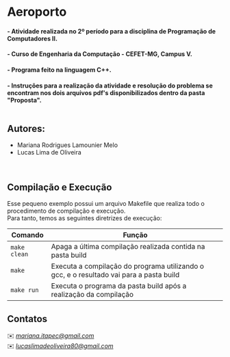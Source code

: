 # Aeroporto
#### - Atividade realizada no 2º período para a disciplina de Programação de Computadores II.
#### - Curso de Engenharia da Computação - CEFET-MG, Campus V. 
#### - Programa feito na linguagem C++. 
#### - Instruções para a realização da atividade e resolução do problema se encontram nos dois arquivos pdf's disponibilizados dentro da pasta "Proposta". <br><br>

## Autores:
* Mariana Rodrigues Lamounier Melo<br>
* Lucas Lima de Oliveira<br>
<br>

## Compilação e Execução
Esse pequeno exemplo possui um arquivo Makefile que realiza todo o procedimento de compilação e execução.<br>Para tanto, temos as seguintes diretrizes de execução:

| Comando                |  Função                                                                                           |                     
| -----------------------| ------------------------------------------------------------------------------------------------- |
|  `make clean`          | Apaga a última compilação realizada contida na pasta build                                        |
|  `make`                | Executa a compilação do programa utilizando o gcc, e o resultado vai para a pasta build           |
|  `make run`            | Executa o programa da pasta build após a realização da compilação 


## Contatos
✉️ <i> mariana.itapec@gmail.com </i> <br>
✉️ <i> lucaslimadeoliveira80@gmail.com </i>
